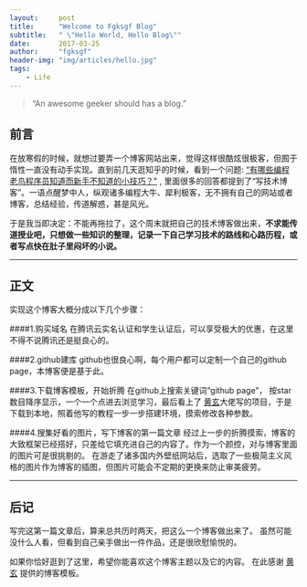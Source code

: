 ```yaml
---
layout:     post
title:      "Welcome to Fgksgf Blog"
subtitle:   " \"Hello World, Hello Blog\""
date:       2017-03-25
author:     "fgksgf"
header-img: "img/articles/hello.jpg"
tags:
    - Life
---
```



> “An awesome geeker should has a blog.”


## 前言

在放寒假的时候，就想过要弄一个博客网站出来，觉得这样很酷炫很极客，但囿于惰性一直没有动手实现。直到前几天逛知乎的时候，看到一个问题: [“有哪些编程老鸟程序员知道而新手不知道的小技巧？"](https://www.zhihu.com/question/36426051) ,  里面很多的回答都提到了“写技术博客”。一语点醒梦中人，纵观诸多编程大牛、犀利极客，无不拥有自己的网站或者博客，总结经验，传道解惑，甚是风光。

于是我当即决定：不能再拖拉了，这个周末就把自己的技术博客做出来，**不求能传道授业吧，只想做一些知识的整理，记录一下自己学习技术的路线和心路历程，或者写点快在肚子里闷坏的小说。**

---

## 正文

实现这个博客大概分成以下几个步骤：

####1.购买域名
在腾讯云实名认证和学生认证后，可以享受极大的优惠，在这里不得不说腾讯还是挺良心的。


####2.github建库
github也很良心啊，每个用户都可以定制一个自己的github page，本博客便是基于此。


####3.下载博客模板，开始折腾
在github上搜索关键词“github page”， 按star数目降序显示，一个一个点进去浏览学习，最后看上了 [黄玄](https://github.com/huxpro)大佬写的项目，于是下载到本地，照着他写的教程一步一步搭建环境，摸索修改各种参数。


####4.搜集好看的图片，写下博客的第一篇文章
经过上一步的折腾摸索，博客的大致框架已经搭好，只差给它填充进自己的内容了。作为一个颜控，对与博客里面的图片可是很挑剔的。
在游走了诸多国内外壁纸网站后，选取了一些极简主义风格的图片作为博客的插图，但图片可能会不定期的更换来防止审美疲劳。


---


## 后记

写完这第一篇文章后，算来总共历时两天，把这么一个博客做出来了。
虽然可能没什么人看，但看到自己亲手做出一件作品，还是很欣慰愉悦的。

如果你恰好逛到了这里，希望你能喜欢这个博客主题以及它的内容。
在此感谢 [黄玄](https://github.com/huxpro) 提供的博客模板。

